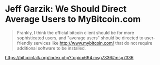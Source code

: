 # Jeff Garzik: We Should Direct Average Users to MyBitcoin.com

> Frankly, I think the official bitcoin client should be for more sophisticated users, and "average users" should be directed to user-friendly services like http://www.mybitcoin.com/ that do not require additional software to be installed.

https://bitcointalk.org/index.php?topic=694.msg7336#msg7336
